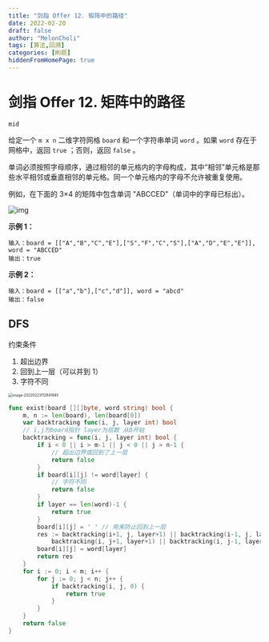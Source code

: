 ```yaml
---
title: "剑指 Offer 12. 矩阵中的路径"
date: 2022-02-20
draft: false
author: "MelonCholi"
tags: [算法,回溯]
categories: [刷题]
hiddenFromHomePage: true
---
```


# 剑指 Offer 12. 矩阵中的路径

`mid`

给定一个 `m x n` 二维字符网格 `board` 和一个字符串单词 `word` 。如果 `word` 存在于网格中，返回 `true` ；否则，返回 `false` 。

单词必须按照字母顺序，通过相邻的单元格内的字母构成，其中“相邻”单元格是那些水平相邻或垂直相邻的单元格。同一个单元格内的字母不允许被重复使用。

例如，在下面的 3×4 的矩阵中包含单词 "ABCCED"（单词中的字母已标出）。

![img](https://markdown-1303167219.cos.ap-shanghai.myqcloud.com/word2.jpg)

**示例 1：**

```
输入：board = [["A","B","C","E"],["S","F","C","S"],["A","D","E","E"]], word = "ABCCED"
输出：true
```

**示例 2：**

```
输入：board = [["a","b"],["c","d"]], word = "abcd"
输出：false
```

## DFS

约束条件

1. 超出边界
2. 回到上一层（可以并到 1）
3. 字符不同

<img src="https://markdown-1303167219.cos.ap-shanghai.myqcloud.com/image-20220223112841945.png" alt="image-20220223112841945" style="zoom:50%;" />

```go
func exist(board [][]byte, word string) bool {
	m, n := len(board), len(board[0])
	var backtracking func(i, j, layer int) bool
	// i,j为board指针 layer为层数 从0开始
	backtracking = func(i, j, layer int) bool {
		if i < 0 || i > m-1 || j < 0 || j > n-1 {
			// 超出边界或回到了上一层
			return false
		}
		if board[i][j] != word[layer] {
			// 字符不同
			return false
		}
		if layer == len(word)-1 {
			return true
		}
		board[i][j] = ' ' // 用来防止回到上一层
		res := backtracking(i+1, j, layer+1) || backtracking(i-1, j, layer+1) ||
			backtracking(i, j+1, layer+1) || backtracking(i, j-1, layer+1)
		board[i][j] = word[layer]
		return res
	}
	for i := 0; i < m; i++ {
		for j := 0; j < n; j++ {
			if backtracking(i, j, 0) {
				return true
			}
		}
	}
	return false
}
```

